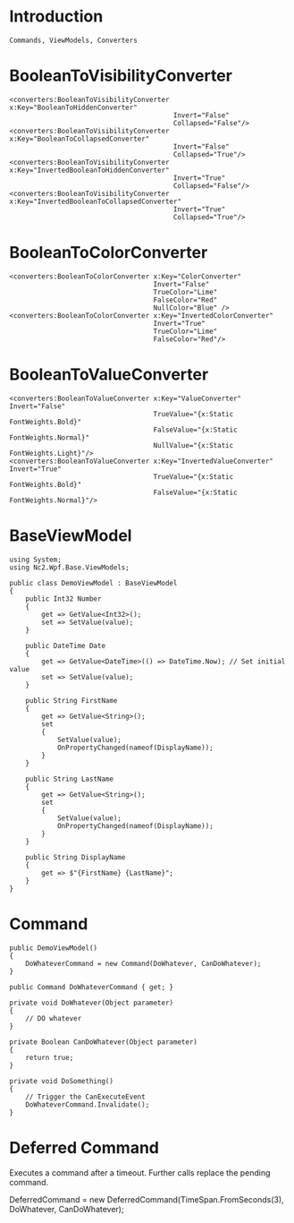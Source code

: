 # Introduction 
    Commands, ViewModels, Converters

# BooleanToVisibilityConverter

    <converters:BooleanToVisibilityConverter x:Key="BooleanToHiddenConverter" 
                                             Invert="False" 
                                             Collapsed="False"/>
    <converters:BooleanToVisibilityConverter x:Key="BooleanToCollapsedConverter" 
                                             Invert="False" 
                                             Collapsed="True"/>
    <converters:BooleanToVisibilityConverter x:Key="InvertedBooleanToHiddenConverter" 
                                             Invert="True" 
                                             Collapsed="False"/>
    <converters:BooleanToVisibilityConverter x:Key="InvertedBooleanToCollapsedConverter" 
                                             Invert="True" 
                                             Collapsed="True"/>

# BooleanToColorConverter

    <converters:BooleanToColorConverter x:Key="ColorConverter" 
                                        Invert="False" 
                                        TrueColor="Lime" 
                                        FalseColor="Red" 
                                        NullColor="Blue" />
    <converters:BooleanToColorConverter x:Key="InvertedColorConverter" 
                                        Invert="True" 
                                        TrueColor="Lime" 
                                        FalseColor="Red"/>     

# BooleanToValueConverter

    <converters:BooleanToValueConverter x:Key="ValueConverter" Invert="False"
                                        TrueValue="{x:Static FontWeights.Bold}"
                                        FalseValue="{x:Static FontWeights.Normal}"
                                        NullValue="{x:Static FontWeights.Light}"/>
    <converters:BooleanToValueConverter x:Key="InvertedValueConverter" Invert="True"
                                        TrueValue="{x:Static FontWeights.Bold}"
                                        FalseValue="{x:Static FontWeights.Normal}"/>

# BaseViewModel

    using System;
    using Nc2.Wpf.Base.ViewModels;

    public class DemoViewModel : BaseViewModel
    {
        public Int32 Number
        {
            get => GetValue<Int32>();
            set => SetValue(value);
        }

        public DateTime Date
        {
            get => GetValue<DateTime>(() => DateTime.Now); // Set initial value
            set => SetValue(value);
        }

        public String FirstName
        {
            get => GetValue<String>();
            set
            {
                SetValue(value);
                OnPropertyChanged(nameof(DisplayName));
            }
        }

        public String LastName
        {
            get => GetValue<String>();
            set
            {
                SetValue(value);
                OnPropertyChanged(nameof(DisplayName));
            }
        }

        public String DisplayName
        {
            get => $"{FirstName} {LastName}";
        }
    }

# Command

    public DemoViewModel()
    {
        DoWhateverCommand = new Command(DoWhatever, CanDoWhatever);
    }
    
    public Command DoWhateverCommand { get; }

    private void DoWhatever(Object parameter)
    {
        // DO whatever
    }

    private Boolean CanDoWhatever(Object parameter)
    {
        return true;
    }

    private void DoSomething()
    {
        // Trigger the CanExecuteEvent
        DoWhateverCommand.Invalidate();
    }

# Deferred Command

Executes a command after a timeout. Further calls replace the pending command.

DeferredCommand = new DeferredCommand(TimeSpan.FromSeconds(3), DoWhatever, CanDoWhatever);